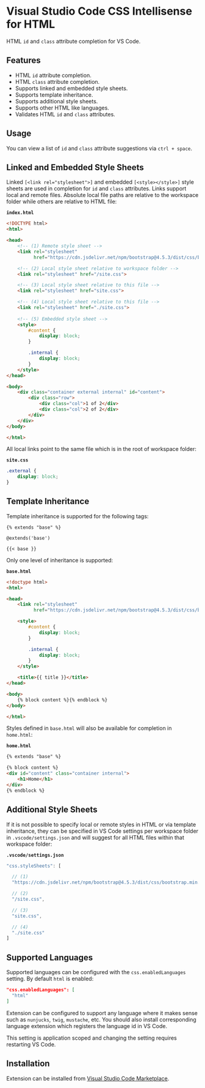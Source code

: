# Visual Studio Code CSS Intellisense for HTML

HTML `id` and `class` attribute completion for VS Code.

## Features

- HTML `id` attribute completion.
- HTML `class` attribute completion.
- Supports linked and embedded style sheets.
- Supports template inheritance.
- Supports additional style sheets.
- Supports other HTML like languages.
- Validates HTML `id` and `class` attributes.

## Usage

You can view a list of `id` and `class` attribute suggestions via `ctrl + space`.

## Linked and Embedded Style Sheets

Linked `[<link rel="stylesheet">]` and embedded `[<style></style>]` style sheets are used in completion for `id` and `class` attributes. Links support local and remote files. Absolute local file paths are relative to the workspace folder while others are relative to HTML file:

**`index.html`**
```html
<!DOCTYPE html>
<html>

<head>
    <!-- (1) Remote style sheet -->
    <link rel="stylesheet"
          href="https://cdn.jsdelivr.net/npm/bootstrap@4.5.3/dist/css/bootstrap.min.css">

    <!-- (2) Local style sheet relative to workspace folder -->
    <link rel="stylesheet" href="/site.css">

    <!-- (3) Local style sheet relative to this file -->
    <link rel="stylesheet" href="site.css">

    <!-- (4) Local style sheet relative to this file -->
    <link rel="stylesheet" href="./site.css">
    
    <!-- (5) Embedded style sheet -->
    <style>
        #content {
            display: block;
        }

        .internal {
            display: block;
        }
    </style>
</head>

<body>
    <div class="container external internal" id="content">
        <div class="row">
            <div class="col">1 of 2</div>
            <div class="col">2 of 2</div>
        </div>
    </div>
</body>

</html>
```
All local links point to the same file which is in the root of workspace folder:

**`site.css`**
```css
.external {
    display: block;
}
```

## Template Inheritance

Template inheritance is supported for the following tags:

```
{% extends "base" %}

@extends('base')

{{< base }} 
```

Only one level of inheritance is supported:

**`base.html`**
```html
<!doctype html>
<html>

<head>
    <link rel="stylesheet"
          href="https://cdn.jsdelivr.net/npm/bootstrap@4.5.3/dist/css/bootstrap.min.css">

    <style>
        #content {
            display: block;
        }

        .internal {
            display: block;
        }
    </style>

    <title>{{ title }}</title>
</head>

<body>
    {% block content %}{% endblock %}
</body>

</html>
```

Styles defined in `base.html` will also be available for completion in `home.html`:

**`home.html`**
```html
{% extends "base" %}

{% block content %}
<div id="content" class="container internal">
    <h1>Home</h1>
</div>
{% endblock %}
```

## Additional Style Sheets

If it is not possible to specify local or remote styles in HTML or via template inheritance, they can be specified in VS Code settings per workspace folder in `.vscode/settings.json` and will suggest for all HTML files within that workspace folder:

**`.vscode/settings.json`**
```js
"css.styleSheets": [

  // (1)
  "https://cdn.jsdelivr.net/npm/bootstrap@4.5.3/dist/css/bootstrap.min.css",

  // (2)
  "/site.css",

  // (3)
  "site.css",

  // (4)
  "./site.css"
]
```

## Supported Languages

Supported languages can be configured with the `css.enabledLanguages` setting. By default `html` is enabled:

```json
"css.enabledLanguages": [
  "html"
]
```

Extension can be configured to support any language where it makes sense such as `nunjucks`, `twig`, `mustache`, etc. You should also install corresponding language extension which registers the language id in VS Code.

This setting is application scoped and changing the setting requires restarting VS Code.

## Installation

Extension can be installed from [Visual Studio Code Marketplace](https://marketplace.visualstudio.com/items?itemName=ecmel.vscode-html-css).
